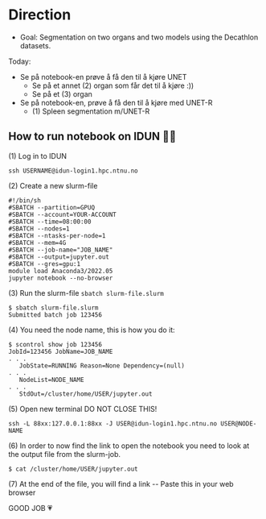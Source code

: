 # Direction 

- Goal: Segmentation on two organs and two models using the Decathlon datasets.

Today: 
- Se på notebook-en prøve å få den til å kjøre UNET
    - Se på et annet (2) organ som får det til å kjøre :))
    - Se på et (3) organ
- Se på notebook-en, prøve å få den  til å kjøre med UNET-R
    - (1) Spleen segmentation m/UNET-R


## How to run notebook on IDUN 😮‍💨

(1) Log in to IDUN

````
ssh USERNAME@idun-login1.hpc.ntnu.no
````

(2) Create a new slurm-file 

````
#!/bin/sh
#SBATCH --partition=GPUQ
#SBATCH --account=YOUR-ACCOUNT
#SBATCH --time=08:00:00
#SBATCH --nodes=1
#SBATCH --ntasks-per-node=1
#SBATCH --mem=4G
#SBATCH --job-name="JOB_NAME"
#SBATCH --output=jupyter.out
#SBATCH --gres=gpu:1
module load Anaconda3/2022.05
jupyter notebook --no-browser
````

(3) Run the slurm-file `sbatch slurm-file.slurm`

````
$ sbatch slurm-file.slurm
Submitted batch job 123456
````

(4) You need the node name, this is how you do it: 
````
$ scontrol show job 123456
JobId=123456 JobName=JOB_NAME
. . .
   JobState=RUNNING Reason=None Dependency=(null)
. . .
   NodeList=NODE_NAME
. . .
   StdOut=/cluster/home/USER/jupyter.out
````

(5) Open new terminal DO NOT CLOSE THIS!

````
ssh -L 88xx:127.0.0.1:88xx -J USER@idun-login1.hpc.ntnu.no USER@NODE-NAME
````

(6) In order to now find the link to open the notebook you need to look at the output file from the slurm-job. 

````
$ cat /cluster/home/USER/jupyter.out
````

(7) At the end of the file, you will find a link -- Paste  this in  your web browser

GOOD JOB 💗
